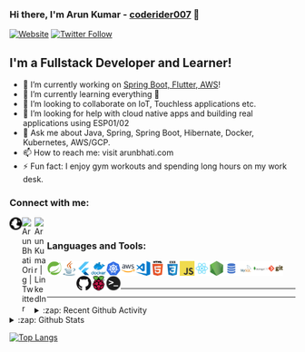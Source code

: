 <!--
**coderider007/coderider007** is a ✨ _special_ ✨ repository because its `README.md` (this file) appears on your GitHub profile.

Here are some ideas to get you started:

- 🔭 I’m currently working on ...
- 🌱 I’m currently learning ...
- 👯 I’m looking to collaborate on ...
- 🤔 I’m looking for help with ...
- 💬 Ask me about ...
- 📫 How to reach me: ...
- 😄 Pronouns: ...
- ⚡ Fun fact: ...
-->
### Hi there, I'm Arun Kumar - [coderider007][website] 👋

[![Website](https://img.shields.io/website?label=ArunBhati.com&style=for-the-badge&url=http%3A%2F%2Farunbhati.com)](http://arunbhati.com)
[![Twitter Follow](https://img.shields.io/twitter/follow/ArunBhatiOrig?color=1DA1F2&logo=twitter&style=for-the-badge)](https://twitter.com/intent/follow?original_referer=https%3A%2F%2Fgithub.com%2Fcoderider007&screen_name=ArunKumar)

## I'm a Fullstack Developer and Learner!

- 🔭 I’m currently working on [Spring Boot, Flutter, AWS][website]!
- 🌱 I’m currently learning everything 🤣
- 👯 I’m looking to collaborate on IoT, Touchless applications etc.
- 🤔 I’m looking for help with cloud native apps and building real applications using ESP01/02 
- 💬 Ask me about Java, Spring, Spring Boot, Hibernate, Docker, Kubernetes, AWS/GCP.
- 📫 How to reach me: visit arunbhati.com
- ⚡ Fun fact: I enjoy gym workouts and spending long hours on my work desk.

<!-- ### Spotify Playing 🎧
[<img src="https://now-playing-coderider007.vercel.app/api/spotify-playing" alt="ArunBhati Spotify Playing" width="350" />](https://open.spotify.com/user/swyqyimdc12jajde4vpwd2x1b) -->

### Connect with me:

[<img align="left" alt="arunbhati.com" width="22px" src="https://raw.githubusercontent.com/iconic/open-iconic/master/svg/globe.svg" />][website]
<!-- [<img align="left" alt="ArunBhati | YouTube" width="22px" src="https://cdn.jsdelivr.net/npm/simple-icons@v3/icons/youtube.svg" />][youtube] -->
[<img align="left" alt="ArunBhatiOrig | Twitter" width="22px" src="https://cdn.jsdelivr.net/npm/simple-icons@v3/icons/twitter.svg" />][twitter]
[<img align="left" alt="Arun Kumar | LinkedIn" width="22px" src="https://cdn.jsdelivr.net/npm/simple-icons@v3/icons/linkedin.svg" />][linkedin]
<!-- [<img align="left" alt="ArunBhatiOrig | Instagram" width="22px" src="https://cdn.jsdelivr.net/npm/simple-icons@v3/icons/instagram.svg" />][instagram] -->

<br />

### Languages and Tools:

[<img align="left" alt="Spring Boot" width="26px" src="https://raw.githubusercontent.com/github/explore/master/topics/spring-boot/spring-boot.png" />][website]
[<img align="left" alt="Java" width="26px" src="https://raw.githubusercontent.com/github/explore/master/topics/java/java.png" />][website]
[<img align="left" alt="Flutter" width="26px" src="https://raw.githubusercontent.com/github/explore/master/topics/flutter/flutter.png" />][website]
[<img align="left" alt="Docker" width="26px" src="https://raw.githubusercontent.com/github/explore/master/topics/docker/docker.png" />][website]
[<img align="left" alt="Kubernetes" width="26px" src="https://raw.githubusercontent.com/github/explore/master/topics/kubernetes/kubernetes.png" />][website]
[<img align="left" alt="AWS" width="26px" src="https://raw.githubusercontent.com/github/explore/master/topics/aws/aws.png" />][website]
[<img align="left" alt="Visual Studio Code" width="26px" src="https://raw.githubusercontent.com/github/explore/80688e429a7d4ef2fca1e82350fe8e3517d3494d/topics/visual-studio-code/visual-studio-code.png" />][website]
[<img align="left" alt="HTML5" width="26px" src="https://raw.githubusercontent.com/github/explore/80688e429a7d4ef2fca1e82350fe8e3517d3494d/topics/html/html.png" />][website]
[<img align="left" alt="CSS3" width="26px" src="https://raw.githubusercontent.com/github/explore/80688e429a7d4ef2fca1e82350fe8e3517d3494d/topics/css/css.png" />][website]
<!-- [<img align="left" alt="Sass" width="26px" src="https://raw.githubusercontent.com/github/explore/80688e429a7d4ef2fca1e82350fe8e3517d3494d/topics/sass/sass.png" />][website] -->
[<img align="left" alt="JavaScript" width="26px" src="https://raw.githubusercontent.com/github/explore/80688e429a7d4ef2fca1e82350fe8e3517d3494d/topics/javascript/javascript.png" />][website]
[<img align="left" alt="React" width="26px" src="https://raw.githubusercontent.com/github/explore/80688e429a7d4ef2fca1e82350fe8e3517d3494d/topics/react/react.png" />][website]
<!-- [<img align="left" alt="Gatsby" width="26px" src="https://raw.githubusercontent.com/github/explore/e94815998e4e0713912fed477a1f346ec04c3da2/topics/gatsby/gatsby.png" />][website] -->
<!-- [<img align="left" alt="GraphQL" width="26px" src="https://raw.githubusercontent.com/github/explore/80688e429a7d4ef2fca1e82350fe8e3517d3494d/topics/graphql/graphql.png" />][website] -->
[<img align="left" alt="Node.js" width="26px" src="https://raw.githubusercontent.com/github/explore/80688e429a7d4ef2fca1e82350fe8e3517d3494d/topics/nodejs/nodejs.png" />][website]
<!-- [<img align="left" alt="Deno" width="26px" src="https://raw.githubusercontent.com/github/explore/361e2821e2dea67711cde99c9c40ed357061cf27/topics/deno/deno.png" />][website] -->
[<img align="left" alt="SQL" width="26px" src="https://raw.githubusercontent.com/github/explore/80688e429a7d4ef2fca1e82350fe8e3517d3494d/topics/sql/sql.png" />][website]
[<img align="left" alt="MySQL" width="26px" src="https://raw.githubusercontent.com/github/explore/80688e429a7d4ef2fca1e82350fe8e3517d3494d/topics/mysql/mysql.png" />][website]
[<img align="left" alt="MongoDB" width="26px" src="https://raw.githubusercontent.com/github/explore/80688e429a7d4ef2fca1e82350fe8e3517d3494d/topics/mongodb/mongodb.png" />][website]
[<img align="left" alt="Git" width="26px" src="https://raw.githubusercontent.com/github/explore/80688e429a7d4ef2fca1e82350fe8e3517d3494d/topics/git/git.png" />][website]
[<img align="left" alt="GitHub" width="26px" src="https://raw.githubusercontent.com/github/explore/78df643247d429f6cc873026c0622819ad797942/topics/github/github.png" />][website]
[<img align="left" alt="Raspberry-pi" width="26px" src="https://raw.githubusercontent.com/github/explore/master/topics/raspberry-pi/raspberry-pi.png" />][website]
[<img align="left" alt="Terminal" width="26px" src="https://raw.githubusercontent.com/github/explore/80688e429a7d4ef2fca1e82350fe8e3517d3494d/topics/terminal/terminal.png" />][website]

<br />
<br />

---

<!-- ### 📺 Latest YouTube Videos -->

<!-- YOUTUBE:START -->
<!-- - [UPDATE: VS Code July 2020 Stable Release | Settings Sync | Browser Debugging](https://www.youtube.com/watch?v=4adVM33GAlA)
- [UPDATE: Next Level GitHub Profile README (NEW) | GitHub Actions | Vercel | Spotify](https://www.youtube.com/watch?v=n6d4KHSKqGk)
- [SPEED RUN: Build a CRUD API with PrestoAPI & MongoDB Atlas in 9 Minutes! Then Airbnb Clone!](https://www.youtube.com/watch?v=6C45qCt41VY)
- [Building BATTLESHIPS Multiplayer Game with Node.js, Express, Socket.io, Heroku | (2/3)](https://www.youtube.com/watch?v=TpAwggQJPUQ)
- [GSAP Typing Animation | Tween & Timeline Basics (2020)](https://www.youtube.com/watch?v=ZT66N5hBiCE) -->
<!-- YOUTUBE:END -->

<!-- ➡️ [more videos...](https://youtube.com/coderider007) -->

<!-- --- -->

<!-- ### 📕 Latest Blog Posts -->

<!-- BLOG-POST-LIST:START -->
<!-- - [Microinteractions: Password Validation Animation](https://dev.to/coderider007/microinteractions-password-validation-animation-5629)
- [Notion + YouTube - A Powerful Combination for Productivity](https://dev.to/coderider007/notion-youtube-a-powerful-combination-for-productivity-1def)
- [Regular Expressions (RegEx) Crash Course](https://dev.to/coderider007/regular-expressions-regex-crash-course-248n)
- [Emmet Part 2 - Advanced](https://dev.to/coderider007/emmet-part-2-advanced-4c65)
- [Deno 1.0 Released! (Easy) REST API Example](https://dev.to/coderider007/deno-1-0-released-easy-rest-api-example-2fbl) -->
<!-- BLOG-POST-LIST:END -->

<!-- ➡️ [more blog posts...](https://coderider007.com) -->

---

<details>
  <summary>:zap: Recent Github Activity</summary>
  
<!--START_SECTION:activity-->
<!--END_SECTION:activity-->

</details>

<details>
  <summary>:zap: Github Stats</summary>
  <img align="left" alt="coderider007's Github Stats" src="https://github-readme-stats.vercel.app/api?username=coderider007&show_icons=true&hide_border=true&count_private=true&hide=issues,contribs" />
</details>

[![Top Langs](https://github-readme-stats.vercel.app/api/top-langs/?username=coderider007&layout=compact)](https://github.com/coderider007)

[website]: http://arunbhati.com
[twitter]: https://twitter.com/ArunBhatiOrig
<!-- [youtube]: https://youtube.com/arunbhati -->
<!-- [instagram]: https://instagram.com/arunbhati -->
[linkedin]: https://www.linkedin.com/in/arunkumar7620